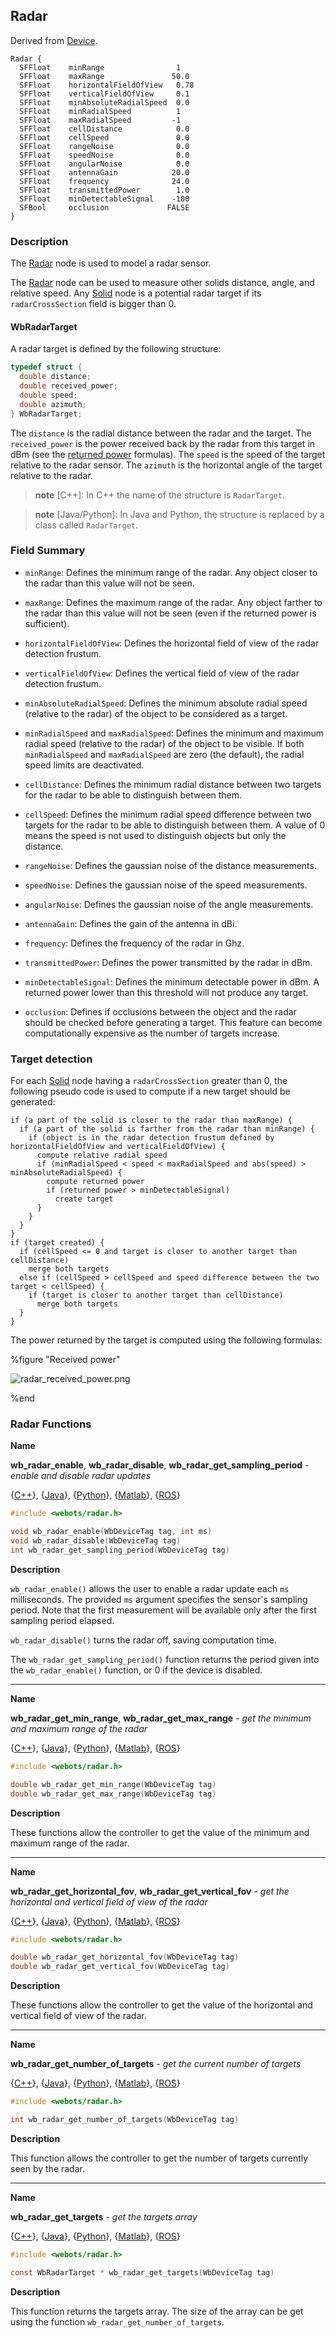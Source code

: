 ## Radar

Derived from [Device](device.md).

```
Radar {
  SFFloat    minRange                1
  SFFloat    maxRange               50.0
  SFFloat    horizontalFieldOfView   0.78
  SFFloat    verticalFieldOfView     0.1
  SFFloat    minAbsoluteRadialSpeed  0.0
  SFFloat    minRadialSpeed          1
  SFFloat    maxRadialSpeed         -1
  SFFloat    cellDistance            0.0
  SFFloat    cellSpeed               0.0
  SFFloat    rangeNoise              0.0
  SFFloat    speedNoise              0.0
  SFFloat    angularNoise            0.0
  SFFloat    antennaGain            20.0
  SFFloat    frequency              24.0
  SFFloat    transmittedPower        1.0
  SFFloat    minDetectableSignal    -100
  SFBool     occlusion             FALSE
}
```

### Description

The [Radar](#radar) node is used to model a radar sensor.

The [Radar](#radar) node can be used to measure other solids distance, angle,
and relative speed. Any [Solid](solid.md) node is a potential radar target if
its `radarCrossSection` field is bigger than 0.

#### WbRadarTarget

A radar target is defined by the following structure:

```c
typedef struct {
  double distance;
  double received_power;
  double speed;
  double azimuth;
} WbRadarTarget;
```

The `distance` is the radial distance between the radar and the target. The
`received_power` is the power received back by the radar from this target in dBm
(see the [returned power](#received-power) formulas). The `speed` is the speed
of the target relative to the radar sensor. The `azimuth` is the horizontal
angle of the target relative to the radar.

> **note** [C++]:
In C++ the name of the structure is `RadarTarget`.

> **note** [Java/Python]:
In Java and Python, the structure is replaced by a class called `RadarTarget`.

### Field Summary

- `minRange`: Defines the minimum range of the radar. Any object closer to the
radar than this value will not be seen.

- `maxRange`: Defines the maximum range of the radar. Any object farther to the
radar than this value will not be seen (even if the returned power is
sufficient).

- `horizontalFieldOfView`: Defines the horizontal field of view of the radar
detection frustum.

- `verticalFieldOfView`: Defines the vertical field of view of the radar detection
frustum.

- `minAbsoluteRadialSpeed`: Defines the minimum absolute radial speed (relative to
the radar) of the object to be considered as a target.

- `minRadialSpeed` and `maxRadialSpeed`: Defines the minimum and maximum radial
speed (relative to the radar) of the object to be visible. If both
`minRadialSpeed` and `maxRadialSpeed` are zero (the default), the radial speed
limits are deactivated.

- `cellDistance`: Defines the minimum radial distance between two targets for the
radar to be able to distinguish between them.

- `cellSpeed`: Defines the minimum radial speed difference between two targets for
the radar to be able to distinguish between them. A value of 0 means the speed
is not used to distinguish objects but only the distance.

- `rangeNoise`: Defines the gaussian noise of the distance measurements.

- `speedNoise`: Defines the gaussian noise of the speed measurements.

- `angularNoise`: Defines the gaussian noise of the angle measurements.

- `antennaGain`: Defines the gain of the antenna in dBi.

- `frequency`: Defines the frequency of the radar in Ghz.

- `transmittedPower`: Defines the power transmitted by the radar in dBm.

- `minDetectableSignal`: Defines the minimum detectable power in dBm. A returned
power lower than this threshold will not produce any target.

- `occlusion`: Defines if occlusions between the object and the radar should be
checked before generating a target. This feature can become computationally
expensive as the number of targets increase.

### Target detection

For each [Solid](solid.md) node having a `radarCrossSection` greater than 0, the
following pseudo code is used to compute if a new target should be generated:

```
if (a part of the solid is closer to the radar than maxRange) {
  if (a part of the solid is farther from the radar than minRange) {
    if (object is in the radar detection frustum defined by horizontalFieldOfView and verticalFieldOfView) {
      compute relative radial speed
      if (minRadialSpeed < speed < maxRadialSpeed and abs(speed) > minAbsoluteRadialSpeed) {
        compute returned power
        if (returned power > minDetectableSignal)
          create target
      }
    }
  }
}
if (target created) {
  if (cellSpeed <= 0 and target is closer to another target than cellDistance)
    merge both targets
  else if (cellSpeed > cellSpeed and speed difference between the two target < cellSpeed) {
    if (target is closer to another target than cellDistance)
      merge both targets
  }
}
```

The power returned by the target is computed using the following formulas:

%figure "Received power"

![radar_received_power.png](images/radar_received_power.png)

%end

### Radar Functions

**Name**

**wb\_radar\_enable**, **wb\_radar\_disable**, **wb\_radar\_get\_sampling\_period** - *enable and disable radar updates*

{[C++](cpp-api.md#cpp_radar)}, {[Java](java-api.md#java_radar)}, {[Python](python-api.md#python_radar)}, {[Matlab](matlab-api.md#matlab_radar)}, {[ROS](ros-api.md)}

```c
#include <webots/radar.h>

void wb_radar_enable(WbDeviceTag tag, int ms)
void wb_radar_disable(WbDeviceTag tag)
int wb_radar_get_sampling_period(WbDeviceTag tag)
```

**Description**

`wb_radar_enable()` allows the user to enable a radar update each `ms`
milliseconds.
The provided `ms` argument specifies the sensor's sampling period.
Note that the first measurement will be available only after the first sampling period elapsed.

`wb_radar_disable()` turns the radar off, saving computation time.

The `wb_radar_get_sampling_period()` function returns the period given into the
`wb_radar_enable()` function, or 0 if the device is disabled.

---

**Name**

**wb\_radar\_get\_min\_range**, **wb\_radar\_get\_max\_range** - *get the minimum and maximum range of the radar*

{[C++](cpp-api.md#cpp_radar)}, {[Java](java-api.md#java_radar)}, {[Python](python-api.md#python_radar)}, {[Matlab](matlab-api.md#matlab_radar)}, {[ROS](ros-api.md)}

```c
#include <webots/radar.h>

double wb_radar_get_min_range(WbDeviceTag tag)
double wb_radar_get_max_range(WbDeviceTag tag)
```

**Description**

These functions allow the controller to get the value of the minimum and maximum
range of the radar.

---

**Name**

**wb\_radar\_get\_horizontal\_fov**, **wb\_radar\_get\_vertical\_fov** - *get the horizontal and vertical field of view of the radar*

{[C++](cpp-api.md#cpp_radar)}, {[Java](java-api.md#java_radar)}, {[Python](python-api.md#python_radar)}, {[Matlab](matlab-api.md#matlab_radar)}, {[ROS](ros-api.md)}

```c
#include <webots/radar.h>

double wb_radar_get_horizontal_fov(WbDeviceTag tag)
double wb_radar_get_vertical_fov(WbDeviceTag tag)
```

**Description**

These functions allow the controller to get the value of the horizontal and
vertical field of view of the radar.

---

**Name**

**wb\_radar\_get\_number\_of\_targets** - *get the current number of targets*

{[C++](cpp-api.md#cpp_radar)}, {[Java](java-api.md#java_radar)}, {[Python](python-api.md#python_radar)}, {[Matlab](matlab-api.md#matlab_radar)}, {[ROS](ros-api.md)}

```c
#include <webots/radar.h>

int wb_radar_get_number_of_targets(WbDeviceTag tag)
```

**Description**

This function allows the controller to get the number of targets currently seen
by the radar.

---

**Name**

**wb\_radar\_get\_targets** - *get the targets array*

{[C++](cpp-api.md#cpp_radar)}, {[Java](java-api.md#java_radar)}, {[Python](python-api.md#python_radar)}, {[Matlab](matlab-api.md#matlab_radar)}, {[ROS](ros-api.md)}

```c
#include <webots/radar.h>

const WbRadarTarget * wb_radar_get_targets(WbDeviceTag tag)
```

**Description**

This function returns the targets array. The size of the array can be get using
the function `wb_radar_get_number_of_targets`.
